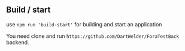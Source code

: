 ## Build / start
use ```npm run 'build-start'``` for building and start an application

You need clone and run ```https://github.com/DartWelder/ForaTestBack``` backend.

